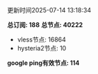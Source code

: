 更新时间2025-07-14 13:18:34

**总订阅: 188**
**总节点: 40222**
- vless节点: 16864
- hysteria2节点: 10

**google ping有效节点: 114**
